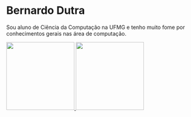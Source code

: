 # Bernardo Dutra



Sou aluno de Ciência da Computação na UFMG e tenho muito fome por conhecimentos gerais nas área de computação.


 <div>
  <a href="https://github.com/bdlemos">
  <img height="180em" src="https://github-readme-stats.vercel.app/api?username=bdlemos&show_icons=true&theme=dark&include_all_commits=true&count_private=true"/>
  <img height="180em" src="https://github-readme-stats.vercel.app/api/top-langs/?username=bdlemos&layout=compact&langs_count=6&theme=dark&exclude_repo=TdB-App,Murph-Mobile,NLW-5"/>
</div>







